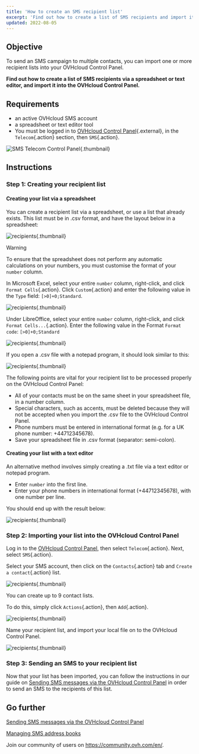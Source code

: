 ```yaml
---
title: 'How to create an SMS recipient list'
excerpt: 'Find out how to create a list of SMS recipients and import it into your OVHcloud Control Panel.'
updated: 2022-08-05
---
```


## Objective

To send an SMS campaign to multiple contacts, you can import one or more recipient lists into your OVHcloud Control Panel.

**Find out how to create a list of SMS recipients via a spreadsheet or text editor, and import it into the OVHcloud Control Panel.**

## Requirements

- an active OVHcloud SMS account
- a spreadsheet or text editor tool
- You must be logged in to [OVHcloud Control Panel](https://www.ovh.com/auth/?action=gotomanager&from=https://www.ovh.ie/&ovhSubsidiary=ie){.external}, in the `Telecom`{.action} section, then `SMS`{.action}.

![SMS Telecom Control Panel](https://raw.githubusercontent.com/ovh/docs/master/templates/control-panel/product-selection/telecom/tpl-telecom-03-en-sms.png){.thumbnail}

## Instructions

### Step 1: Creating your recipient list

#### Creating your list via a spreadsheet

You can create a recipient list via a spreadsheet, or use a list that already exists. This list must be in .csv format, and have the layout below in a spreadsheet:

![recipients](images/img_4831.png){.thumbnail}

> [!warning]
> To ensure that the spreadsheet does not perform any automatic calculations on your numbers, you must customise the format of your `number` column.
>
> In Microsoft Excel, select your entire `number` column, right-click, and click `Format Cells`{.action}. Click `Custom`{.action} and enter the following value in the `Type` field: ```[>0]+0;Standard```.
>
> ![recipients](images/sms-recipientlist-2.png){.thumbnail}
>
> Under LibreOffice, select your entire `number` column, right-click, and click `Format Cells...`{.action}. Enter the following value in the Format `Format code`: ```[>0]+0;Standard```
>
> ![recipients](images/sms-recipientlist-2b.png){.thumbnail}
>

If you open a .csv file with a notepad program, it should look similar to this:

![recipients](images/sms-recipientlist-1.png){.thumbnail}

The following points are vital for your recipient list to be processed properly on the OVHcloud Control Panel:

- All of your contacts must be on the same sheet in your spreadsheet file, in a number column.
- Special characters, such as accents, must be deleted because they will not be accepted when you import the .csv file to the OVHcloud Control Panel.
- Phone numbers must be entered in international format (e.g. for a UK phone number: +44712345678).
- Save your spreadsheet file in .csv format (separator: semi-colon).

#### Creating your list with a text editor

An alternative method involves simply creating a .txt file via a text editor or notepad program.

- Enter `number` into the first line.
- Enter your phone numbers in international format (+44712345678), with one number per line.

You should end up with the result below:

![recipients](images/sms-recipientlist-1.png){.thumbnail}

### Step 2: Importing your list into the OVHcloud Control Panel

Log in to the [OVHcloud Control Panel](https://www.ovh.com/auth/?action=gotomanager&from=https://www.ovh.ie/&ovhSubsidiary=ie), then select `Telecom`{.action}. Next, select `SMS`{.action}.

Select your SMS account, then click on the `Contacts`{.action} tab and `Create a contact`{.action} list.

![recipients](images/sms-recipientlist-3b.png){.thumbnail}

You can create up to 9 contact lists.

To do this, simply click `Actions`{.action}, then `Add`{.action}.

![recipients](images/sms-recipientlist-5b.png){.thumbnail}

Name your recipient list, and import your local file on to the OVHcloud Control Panel.

![recipients](images/sms-recipientlist-6b.png){.thumbnail}

### Step 3: Sending an SMS to your recipient list

Now that your list has been imported, you can follow the instructions in our guide on [Sending SMS messages via the OVHcloud Control Panel](/pages/web_cloud/messaging/sms/envoyer_des_sms_depuis_mon_espace_client) in order to send an SMS to the recipients of this list.

## Go further

[Sending SMS messages via the OVHcloud Control Panel](/pages/web_cloud/messaging/sms/envoyer_des_sms_depuis_mon_espace_client)

[Managing SMS address books](/pages/web_cloud/messaging/sms/gerer_mes_carnets_dadresses_sms)

Join our community of users on <https://community.ovh.com/en/>.

